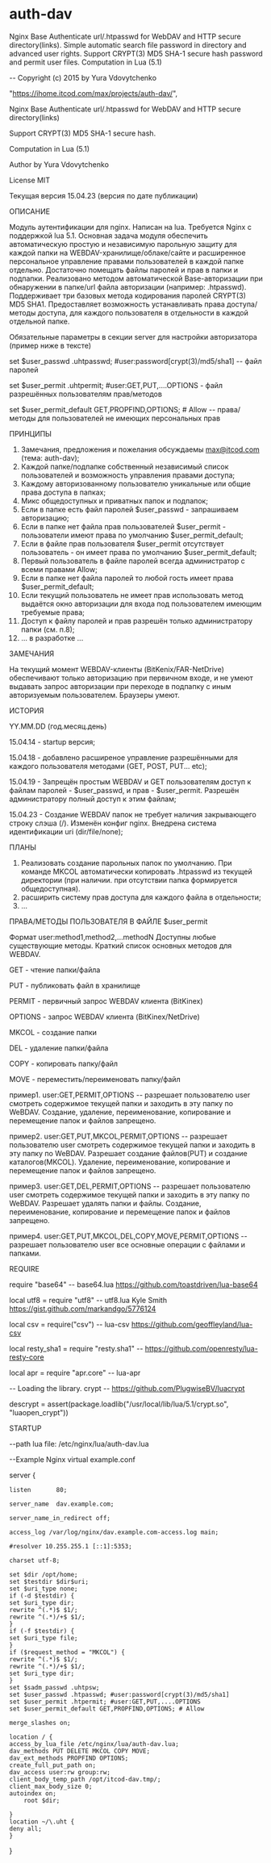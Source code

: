 # auth-dav
Nginx Base Authenticate url/.htpasswd for WebDAV and HTTP secure directory(links). Simple automatic search file password in directory and advanced user rights. Support CRYPT(3) MD5 SHA-1 secure hash password and permit user files. Computation in Lua (5.1)

-- Copyright (c) 2015 by Yura Vdovytchenko

"https://ihome.itcod.com/max/projects/auth-dav/",

Nginx Base Authenticate url/.htpasswd for WebDAV and HTTP secure directory(links)

Support CRYPT(3) MD5 SHA-1 secure hash.

Сomputation in Lua (5.1)

Author by Yura Vdovytchenko

License MIT

Текущая версия 15.04.23 (версия по дате публикации)

ОПИСАНИЕ

Модуль аутентификации для nginx. Написан на lua. Требуется Nginx с поддержкой lua 5.1. 
Основная задача модуля обеспечить автоматическую простую и независимую парольную защиту для каждой папки на  WEBDAV-хранилище/облаке/сайте и расширенное персональное управление правами пользователей в каждой папке отдельно. Достаточно помещать файлы паролей и прав в папки и подпапки. Реализовано методом автоматической Base-авторизации при обнаружении в папке/url файла авторизации (например: .htpasswd). Поддерживает три базовых метода кодирования паролей CRYPT(3) MD5 SHA1. Предоставляет возможность устанавливать права доступа/методы доступа, для каждого пользователя в отдельности в каждой отдельной папке.

Обязательные параметры в секции server для настройки авторизатора (пример ниже в тексте)

set $user_passwd .uhtpasswd; #user:password[crypt(3)/md5/sha1] -- файл паролей

set $user_permit .uhtpermit; #user:GET,PUT,....OPTIONS - файл разрешённых пользователям прав/методов

set $user_permit_default GET,PROPFIND,OPTIONS; # Allow -- права/методы для пользователей не имеющих персональных прав

ПРИНЦИПЫ

1. Замечания, предложения и пожелания обсуждаемы max@itcod.com (тема: auth-dav);
2. Каждой папке/подпапке собственный независимый список пользователей и возможность управления правами доступа;
3. Каждому авторизованному пользователю уникальные или общие права доступа в папках;
4. Микс общедоступных и приватных папок и подпапок;
5. Если в папке есть файл паролей $user_passwd - запрашиваем авторизацию;
6. Если в папке нет файла прав пользователей $user_permit - пользователи имеют права по умолчанию $user_permit_default;
7. Если в файле прав пользователя $user_permit отсутствует пользователь - он имеет права по умолчанию $user_permit_default;
8. Первый пользователь в файле паролей всегда администратор с всеми правами Allow;
9. Если в папке нет файла паролей то любой гость имеет права $user_permit_default;
10. Если текущий пользователь не имеет прав использовать метод выдаётся окно авторизации для входа под пользователем имеющим требуемые права;
11. Доступ к файлу паролей и прав разрешён только администратору папки (см. п.8);
12. ... в разработке ...

ЗАМЕЧАНИЯ

На текущий момент WEBDAV-клиенты (BitKenix/FAR-NetDrive) обеспечивают только авторизацию при первичном входе, и не умеют выдавать запрос авторизации при переходе в подпапку с иным авторизуемым пользователем. Браузеры умеют.

ИСТОРИЯ

YY.MM.DD (год.месяц.день)

15.04.14 - startup версия;

15.04.18 - добавлено расширеное управление разрешёнными для каждого пользователя методами (GET, POST, PUT... etc);

15.04.19 - Запрещён простым WEBDAV и GET пользователям доступ к файлам паролей - $user_passwd, и прав - $user_permit. Разрешён администратору полный доступ к этим файлам;

15.04.23 - Создание WEBDAV папок не требует наличия закрывающего строку слэша (/). Изменён конфиг nginx. Внедрена система идентификации uri (dir/file/none);

ПЛАНЫ

1. Реализовать создание парольных папок по умолчанию. При команде MKCOL автоматически копировать .htpasswd из текущей директории (при наличии. при отсутствии папка формируется общедоступная).
2. расширить систему прав доступа для каждого файла в отдельности;
3. ...

ПРАВА/МЕТОДЫ ПОЛЬЗОВАТЕЛЯ В ФАЙЛЕ $user_permit 

Формат user:method1,method2,...methodN
Доступны любые существующие методы. Краткий список основных методов для WEBDAV.

GET - чтение папки/файла

PUT - публиковать файл в хранилище

PERMIT - первичный запрос WEBDAV клиента (BitKinex)

OPTIONS - запрос WEBDAV клиента (BitKinex/NetDrive)

MKCOL - создание папки

DEL - удаление папки/файла

COPY - копировать папку/файл

MOVE - переместить/переименовать папку/файл

пример1. user:GET,PERMIT,OPTIONS -- разрешает пользователю user смотреть содержимое текущей папки и заходить в эту папку по WeBDAV. Создание, удаление, переименование, копирование и перемещение папок и файлов запрещено.

пример2. user:GET,PUT,MKCOL,PERMIT,OPTIONS -- разрешает пользователю user смотреть содержимое текущей папки и заходить в эту папку по WeBDAV. Разрешает создание файлов(PUT) и создание каталогов(MKCOL). Удаление, переименование, копирование и перемещение папок и файлов запрещено.

пример3. user:GET,DEL,PERMIT,OPTIONS -- разрешает пользователю user смотреть содержимое текущей папки и заходить в эту папку по WeBDAV. Разрешает удалять папки и файлы. Создание, переименование, копирование и перемещение папок и файлов запрещено.

пример4. user:GET,PUT,MKCOL,DEL,COPY,MOVE,PERMIT,OPTIONS -- разрешает пользователю user все основные операции с файлами и папками.

REQUIRE

require "base64" -- base64.lua https://github.com/toastdriven/lua-base64

local utf8 = require "utf8" -- utf8.lua Kyle Smith https://gist.github.com/markandgo/5776124

local csv = require("csv") -- lua-csv https://github.com/geoffleyland/lua-csv

local resty_sha1 = require "resty.sha1" -- https://github.com/openresty/lua-resty-core

local apr = require "apr.core" -- lua-apr

-- Loading the library. crypt -- https://github.com/PlugwiseBV/luacrypt

descrypt = assert(package.loadlib("/usr/local/lib/lua/5.1/crypt.so", "luaopen_crypt"))


STARTUP

--path lua file: /etc/nginx/lua/auth-dav.lua

--Example Nginx virtual example.conf

server {

    listen       80;
    
    server_name  dav.example.com;
    
    server_name_in_redirect	off;
    
    access_log /var/log/nginx/dav.example.com-access.log main;
    
    #resolver 10.255.255.1 [::1]:5353;
    
    charset utf-8;
    
    set $dir /opt/home;
    set $testdir $dir$uri;
    set $uri_type none;
    if (-d $testdir) {
	set $uri_type dir;
	rewrite ^(.*)$ $1/;
	rewrite ^(.*)/+$ $1/;
    }
    if (-f $testdir) {
	set $uri_type file;
    }
    if ($request_method = "MKCOL") {
	rewrite ^(.*)$ $1/;
	rewrite ^(.*)/+$ $1/;
	set $uri_type dir;
    }
    set $sadm_passwd .uhtpsw;
    set $user_passwd .htpasswd; #user:password[crypt(3)/md5/sha1]
    set $user_permit .htpermit; #user:GET,PUT,....OPTIONS
    set $user_permit_default GET,PROPFIND,OPTIONS; # Allow

    merge_slashes on;
    
    location / {
	access_by_lua_file /etc/nginx/lua/auth-dav.lua;
	dav_methods PUT DELETE MKCOL COPY MOVE;
	dav_ext_methods PROPFIND OPTIONS;
	create_full_put_path on;
	dav_access user:rw group:rw;
	client_body_temp_path /opt/itcod-dav.tmp/;
	client_max_body_size 0;
	autoindex on;
        root $dir;
        
    }
    location ~/\.uht {
	deny all;
    }
}


